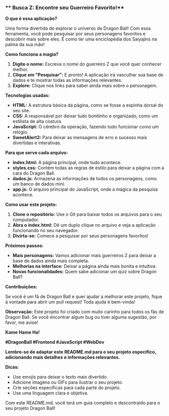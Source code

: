 ### ** Busca Z: Encontre seu Guerreiro Favorito!**

**O que é essa aplicação?**

Uma forma divertida de explorar o universo de Dragon Ball! Com essa ferramenta, você pode pesquisar por seus personagens favoritos e descobrir mais sobre eles. É como ter uma enciclopédia dos Saiyajins na palma da sua mão!

**Como funciona a magia?**

1. **Digite o nome:** Escreva o nome do guerreiro Z que você quer conhecer melhor.
2. **Clique em "Pesquisar":** E pronto! A aplicação irá vasculhar sua base de dados e te mostrar todas as informações relevantes.
3. **Explore:** Clique nos links para saber ainda mais sobre o personagem.

**Tecnologias usadas:**

* **HTML:** A estrutura básica da página, como se fosse a espinha dorsal do seu site.
* **CSS:** A responsável por deixar tudo bonitinho e organizado, como um estilista de alta costura.
* **JavaScript:** O cérebro da operação, fazendo tudo funcionar como um relógio.
* **SweetAlert2:** Para deixar as mensagens de erro e sucesso mais divertidas e interativas.

**Para que serve cada arquivo:**

* **index.html:** A página principal, onde tudo acontece.
* **styles.css:** Contém todas as regras de estilo para deixar a página com a cara do Dragon Ball.
* **dados.js:** Armazena as informações de todos os personagens, como um banco de dados mini.
* **app.js:** O arquivo principal do JavaScript, onde a mágica da pesquisa acontece.

**Como usar este projeto:**

1. **Clone o repositório:** Use o Git para baixar todos os arquivos para o seu computador.
2. **Abra o index.html:** Dê um duplo clique no arquivo e veja a aplicação funcionando no seu navegador.
3. **Divirta-se:** Comece a pesquisar por seus personagens favoritos!

**Próximos passos:**

* **Mais personagens:** Vamos adicionar mais guerreiros Z para deixar a base de dados ainda mais completa.
* **Melhorias na interface:** Deixar a página ainda mais bonita e intuitiva.
* **Novas funcionalidades:** Quem sabe adicionar um quiz sobre Dragon Ball?

**Contribuições:**

Se você é um fã de Dragon Ball e quer ajudar a melhorar este projeto, fique à vontade para abrir um pull request! Toda ajuda é bem-vinda!

**Observação:** Este projeto foi criado com muito carinho para todos os fãs de Dragon Ball. Se você encontrar algum bug ou tiver alguma sugestão, por favor, me avise!

**Kame Hame Ha!** 

**#DragonBall #Frontend #JavaScript #WebDev**

**Lembre-se de adaptar este README.md para o seu projeto específico, adicionando mais detalhes e informações relevantes.**

**Dicas:**

* Use emojis para deixar o texto mais divertido.
* Adicione imagens ou GIFs para ilustrar o seu projeto.
* Crie seções específicas para cada parte do projeto.
* Use uma linguagem clara e objetiva.

Com este README.md, você terá um guia completo e descontraído para o seu projeto Dragon Ball!
